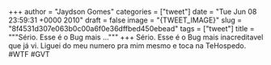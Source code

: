 
+++
author = "Jaydson Gomes"
categories = ["tweet"]
date = "Tue Jun 08 23:59:31 +0000 2010"
draft = false
image = "{TWEET_IMAGE}"
slug = "8f4531d307e063b0c00a6f0e36dffbed450ebead"
tags = ["tweet"]
title = """Sério. Esse é o Bug mais ..."""
+++
Sério. Esse é o Bug mais inacreditavel que já vi. Liguei do meu numero pra mim mesmo e toca na TeHospedo. #WTF #GVT
